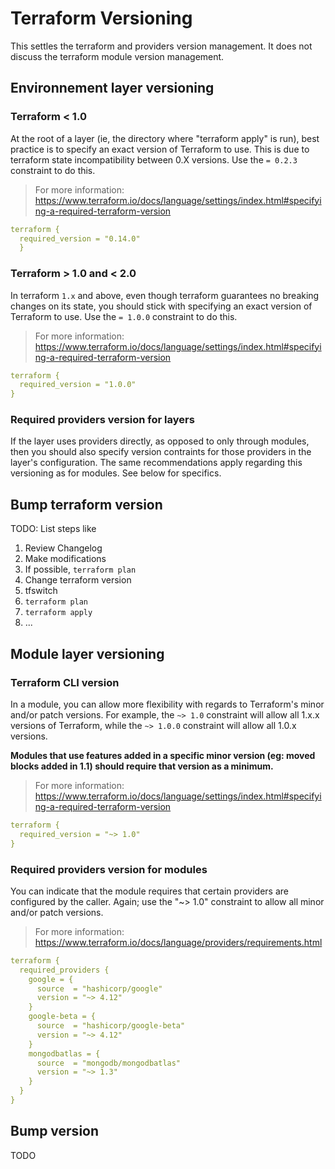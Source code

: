 # Terraform Versioning

This settles the terraform and providers version management.
It does not discuss the terraform module version management.

## Environnement layer versioning

### Terraform < 1.0

At the root of a layer (ie, the directory where "terraform apply" is run),
best practice is to specify an exact version of Terraform to use. This is due
to terraform state incompatibility between 0.X versions. Use the
`= 0.2.3` constraint to do this.

> For more information: <https://www.terraform.io/docs/language/settings/index.html#specifying-a-required-terraform-version>

```yaml
terraform {
  required_version = "0.14.0"
  }
```

### Terraform > 1.0 and < 2.0

In terraform `1.x` and above, even though terraform guarantees no breaking changes on its state, you should stick with specifying an exact version of Terraform to use.
Use the `= 1.0.0` constraint to do this.

> For more information: <https://www.terraform.io/docs/language/settings/index.html#specifying-a-required-terraform-version>

```yaml
terraform {
  required_version = "1.0.0"
}
```

### Required providers version for layers

If the layer uses providers directly, as opposed to only through modules, then you should also specify version contraints for those providers in the layer's configuration. The same recommendations apply regarding this versioning as for modules. See below for specifics.

## Bump terraform version

TODO: List steps like

1. Review Changelog
2. Make modifications
3. If possible, `terraform plan`
4. Change terraform version
5. tfswitch
6. `terraform plan`
7. `terraform apply`
8. ...

## Module layer versioning

### Terraform CLI version

In a module, you can allow more flexibility with regards to Terraform's
minor and/or patch versions. For example, the `~> 1.0` constraint will allow
all 1.x.x versions of Terraform, while the `~> 1.0.0` constraint will allow
all 1.0.x versions.

**Modules that use features added in a specific minor version (eg: moved blocks added in 1.1) should require that version as a minimum.**

> For more information: <https://www.terraform.io/docs/language/settings/index.html#specifying-a-required-terraform-version>

```yaml
terraform {
  required_version = "~> 1.0"
}
```

### Required providers version for modules

You can indicate that the module requires that certain providers are configured by the caller.
Again; use the "~> 1.0" constraint to allow all minor and/or patch versions.

> For more information: <https://www.terraform.io/docs/language/providers/requirements.html>

```yaml
terraform {
  required_providers {
    google = {
      source  = "hashicorp/google"
      version = "~> 4.12"
    }
    google-beta = {
      source  = "hashicorp/google-beta"
      version = "~> 4.12"
    }
    mongodbatlas = {
      source  = "mongodb/mongodbatlas"
      version = "~> 1.3"
    }
  }
}
```

## Bump version

TODO
